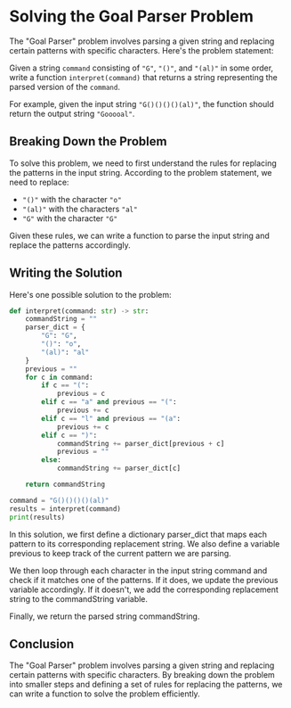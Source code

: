 # Solving the Goal Parser Problem

The "Goal Parser" problem involves parsing a given string and replacing certain patterns with specific characters. Here's the problem statement:

Given a string `command` consisting of `"G"`, `"()"`, and `"(al)"` in some order, write a function `interpret(command)` that returns a string representing the parsed version of the `command`.

For example, given the input string `"G()()()()(al)"`, the function should return the output string `"Gooooal"`.

## Breaking Down the Problem

To solve this problem, we need to first understand the rules for replacing the patterns in the input string. According to the problem statement, we need to replace:

- `"()"` with the character `"o"`
- `"(al)"` with the characters `"al"`
- `"G"` with the character `"G"`

Given these rules, we can write a function to parse the input string and replace the patterns accordingly.

## Writing the Solution

Here's one possible solution to the problem:

```python
def interpret(command: str) -> str:
    commandString = ""
    parser_dict = {
        "G": "G",
        "()": "o",
        "(al)": "al"
    }
    previous = ""
    for c in command:
        if c == "(":
            previous = c
        elif c == "a" and previous == "(":
            previous += c
        elif c == "l" and previous == "(a":
            previous += c
        elif c == ")":
            commandString += parser_dict[previous + c]
            previous = ""
        else:
            commandString += parser_dict[c]

    return commandString

command = "G()()()()(al)"
results = interpret(command)
print(results)

```

In this solution, we first define a dictionary parser_dict that maps each pattern to its corresponding replacement string. We also define a variable previous to keep track of the current pattern we are parsing.

We then loop through each character in the input string command and check if it matches one of the patterns. If it does, we update the previous variable accordingly. If it doesn't, we add the corresponding replacement string to the commandString variable.

Finally, we return the parsed string commandString.

## Conclusion

The "Goal Parser" problem involves parsing a given string and replacing certain patterns with specific characters. By breaking down the problem into smaller steps and defining a set of rules for replacing the patterns, we can write a function to solve the problem efficiently.
